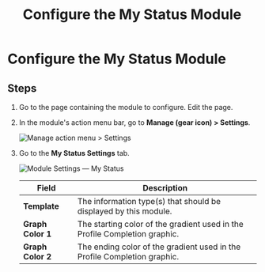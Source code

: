 ﻿---
uid: config-module-my-status
locale: en
title: Configure the My Status Module
dnneditions: 
dnnversion: 09.02.00
related-topics: 
---

# Configure the My Status Module

## Steps

1.  Go to the page containing the module to configure. Edit the page.
2.  In the module's action menu bar, go to **Manage (gear icon) \> Settings**.
    
      
    
    ![Manage action menu > Settings](/images/scr-actionmenu-manage-settings.png)
    
      
    
3.  Go to the **My Status Settings** tab.
    
      
    
    ![Module Settings — My Status](/images/scr-modulesettings-MyStatus.png)
    
      
    
    |**Field**|**Description**|
    |---|---|
    |**Template**|The information type(s) that should be displayed by this module.|
    |**Graph Color 1**|The starting color of the gradient used in the Profile Completion graphic.|
    |**Graph Color 2**|The ending color of the gradient used in the Profile Completion graphic.|
